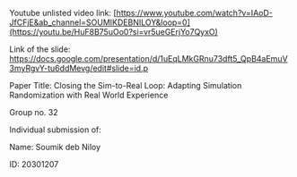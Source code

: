 Youtube unlisted video link: [https://www.youtube.com/watch?v=IAoD-JfCFjE&ab_channel=SOUMIKDEBNILOY&loop=0](https://youtu.be/HuF8B75uOo0?si=vr5ueGErjYo7QyxO)

Link of the slide: https://docs.google.com/presentation/d/1uEqLMkGRnu73dft5_QpB4aEmuV3myRgvY-tu6ddMevg/edit#slide=id.p

Paper Title: Closing the Sim-to-Real Loop: Adapting Simulation Randomization with Real World Experience

Group no. 32

Individual submission of:

Name: Soumik deb Niloy

ID: 20301207
